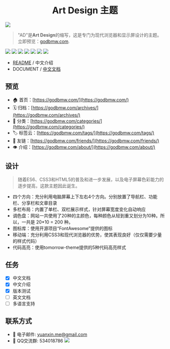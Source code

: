 <h1 align="center">Art Design 主题</h1>

![](https://godbmw.com/blog-static/images/%E5%BC%80%E6%BA%90%E9%A1%B9%E7%9B%AE/Theme-AD%E4%B8%AD%E6%96%87%E6%96%87%E6%A1%A3/%E9%A6%96%E9%A1%B5.png)

> "AD"是**Art Design**的缩写，这是专门为现代浏览器和显示屏设计的主题。立即预览：[godbmw.com](https://godbmw.com/).

[![](https://img.shields.io/badge/made_with-love-ff69b4.svg?style=popout-square)](https://godbmw.com/)
[![](https://img.shields.io/badge/build-passing-success.svg?style=popout-square)](https://github.com/dongyuanxin/theme-ad)
[![](https://img.shields.io/badge/code_size-127KB-ff9800.svg?style=popout-square)](https://godbmw.com/)
[![](https://img.shields.io/badge/release-v2.6.0-blue.svg?style=popout-square)](https://github.com/dongyuanxin/theme-ad/releases)
[![](https://img.shields.io/badge/hexo-≥v3.0-blue.svg?style=popout-square)](https://hexo.io/)
[![](https://img.shields.io/badge/leancloud-v3.11.1-blue.svg?style=popout-square)](https://leancloud.cn/)
[![](https://img.shields.io/badge/license-MIT-blue.svg?style=popout-square)](https://github.com/dongyuanxin/theme-ad)

- [README](./README.md) / 中文介绍
- DOCUMENT / [中文文档](https://godbmw.com/passages/2019-03-03-theme-ad-docs-zh/)

## 预览

- 🏠 首页：[https://godbmw.com/](https://godbmw.com/)
- 🗓️ 归档：[https://godbmw.com/archives/](https://godbmw.com/archives/)
- 🔖 分类：[https://godbmw.com/categories/](https://godbmw.com/categories/)
- 🏷️ 标签云：[https://godbmw.com/tags/](https://godbmw.com/tags/)
- 💏 友链：[https://godbmw.com/friends/](https://godbmw.com/friends/)
- 👁️ 介绍：[https://godbmw.com/about/](https://godbmw.com/about/)

## 设计

> 随着ES6、CSS3和HTML5的普及和进一步发展，以及电子屏幕色彩能力的逐步提高，这款主题因此诞生。

- 四个方向：充分利用电脑屏幕上下左右4个方向。分别放置了导航栏、功能栏、分享栏和文章目录
- 多栏布局：内置了单栏、双栏展示样式，针对屏幕宽度变化自动响应
- 调色盘：网站一共使用了20种的主颜色，每种颜色从轻到重又划分为10种。所以，一共是 20*10 = 200 种。
- 图标库：使用开源项目“FontAwesome”提供的图标
- 移动端：充分利用CSS3和现代浏览器的优势，使其表现良好（仅仅需要少量的样式代码）
- 代码高亮：使用tomorrow-theme提供的5种代码高亮样式

## 任务

- [x] 中文文档
- [x] 中文介绍
- [x] 版本测试
- [ ] 英文文档
- [ ] 多语言支持

## 联系方式

- 📧 电子邮件: yuanxin.me@gmail.com
- 🐧 QQ交流群: 534018786
    ![](https://godbmw.com/blog-static/images/开源项目/开源博客-theme-bmw-微声版发布/qq.png)